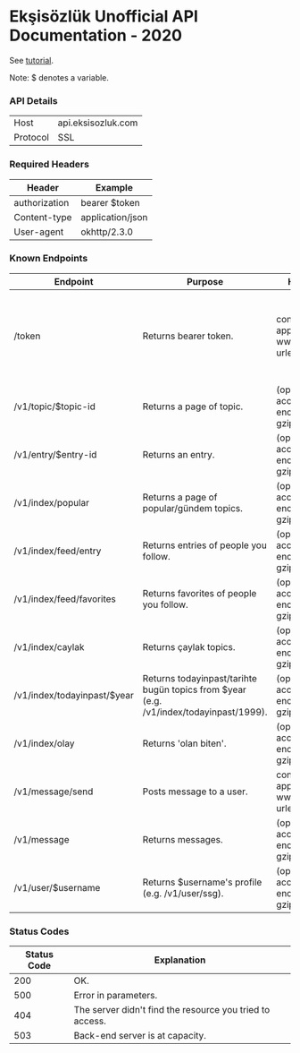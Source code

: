 # Ekşisözlük Unofficial API Documentation - 2020

See [tutorial](https://github.com/e4c6/eksi_unofficial_api/blob/master/eksi_api.ipynb).

Note: $ denotes a variable.

### API Details
<table>
	<tbody>
		<tr>
			<td>Host</td>
			<td>api.eksisozluk.com</td>
		</tr>
		<tr>
			<td>Protocol</td>
			<td>SSL</td>
		</tr>
	</tbody>
</table>

### Required Headers
<table>
	<thead>
		<tr>
			<th>Header</th>
			<th>Example</th>
		</tr>
	</thead>
	<tbody>
		<tr>
			<td>authorization</td>
			<td>bearer $token</td>
		</tr>
		<tr>
			<td>Content-type</td>
			<td>application/json</td>
		</tr>
		<tr>
			<td>User-agent</td>
			<td>okhttp/2.3.0</td>
		</tr>
	</tbody>
</table>

### Known Endpoints

<table>
   <thead>
      <tr>
         <th>Endpoint</th>
         <th>Purpose</th>
         <th>Headers</th>
         <th>Method</th>
         <th>Parameters/Data</th>
      </tr>
   </thead>
   <tbody>
      <tr>
         <td>/token</td>
         <td>Returns bearer token.</td>
         <td>content-type: application/x-www-form-urlencoded</td>
         <td>GET/POST</td>
         <td>{'grant_type': 'password', 'username': 'INSERT_USERNAME', 'password': 'INSERT_PW', 'client_secret': 'INSERT_CS_HERE'}</td>
      </tr>
	  <tr>
		 <td>/v1/topic/$topic-id</td>
		 <td>Returns a page of topic.</td>
		 <td>(optional) accept-encoding: gzip</td>
		 <td>GET</td>
		 <td>p=$page_number</td>
	  </tr>
	  <tr>
		 <td>/v1/entry/$entry-id</td>
		 <td>Returns an entry.</td>
		 <td>(optional) accept-encoding: gzip</td>
		 <td>GET</td>
		 <td></td>
	  </tr>
	  <tr>
		 <td>/v1/index/popular</td>
		 <td>Returns a page of popular/gündem topics.</td>
		 <td>(optional) accept-encoding: gzip</td>
		 <td>GET</td>
		 <td></td>
	  </tr>
	  <tr>
		 <td>/v1/index/feed/entry</td>
		 <td>Returns entries of people you follow.</td>
		 <td>(optional) accept-encoding: gzip</td>
		 <td>GET</td>
		 <td></td>
	  </tr>
	  <tr>
		 <td>/v1/index/feed/favorites</td>
		 <td>Returns favorites of people you follow.</td>
		 <td>(optional) accept-encoding: gzip</td>
		 <td>GET</td>
		 <td></td>
	  </tr>
	  <tr>
		 <td>/v1/index/caylak</td>
		 <td>Returns çaylak topics.</td>
		 <td>(optional) accept-encoding: gzip</td>
		 <td>GET</td>
		 <td></td>
	  </tr>
	  <tr>
		 <td>/v1/index/todayinpast/$year</td>
		 <td>Returns todayinpast/tarihte bugün topics from $year (e.g. /v1/index/todayinpast/1999).</td>
		 <td>(optional) accept-encoding: gzip</td>
		 <td>GET</td>
		 <td></td>
	  </tr>
	  <tr>
		 <td>/v1/index/olay</td>
		 <td>Returns 'olan biten'.</td>
		 <td>(optional) accept-encoding: gzip</td>
		 <td>GET</td>
		 <td></td>
	  </tr>
	  <tr>
		 <td>/v1/message/send</td>
		 <td>Posts message to a user.</td>
		 <td>content-type: application/x-www-form-urlencoded</td>
		 <td>POST</td>
		 <td>{'To': RECIPIENT, 'Message': MESSAGE}</td>
	  </tr>
	  	  <tr>
		 <td>/v1/message</td>
		 <td>Returns messages.</td>
		 <td>(optional) accept-encoding: gzip</td>
		 <td>GET</td>
		 <td></td>
	  </tr>
	  <tr>
		 <td>/v1/user/$username</td>
		 <td>Returns $username's profile (e.g. /v1/user/ssg).</td>
		 <td>(optional) accept-encoding: gzip</td>
		 <td>GET</td>
		 <td></td>
	  </tr>
   </tbody>
</table>

### Status Codes
<table>
	<thead>
		<tr>
			<th>Status Code</th>
			<th>Explanation</th>
		</tr>
	</thead>
	<tbody>
		<tr>
			<td>200</td>
			<td>OK.</td>
		</tr>
		<tr>
			<td>500</td>
			<td>Error in parameters.</td>
		</tr>
		<tr>
			<td>404</td>
			<td>The server didn't find the resource you tried to access.</td>
		</tr>
		<tr>
			<td>503</td>
			<td>Back-end server is at capacity.</td>
		</tr>
	</tbody>
</table>

